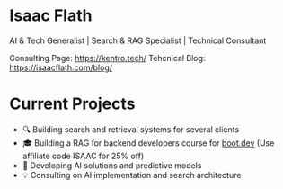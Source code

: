# Isaac Flath

AI & Tech Generalist | Search & RAG Specialist | Technical Consultant

Consulting Page: https://kentro.tech/
Tehcnical Blog: https://isaacflath.com/blog/

# Current Projects

- 🔍 Building search and retrieval systems for several clients
- 🎓 Building a RAG for backend developers course for [boot.dev](https://boot.dev?ref=ISAAC) (Use affiliate code ISAAC for 25% off)
- 🤖 Developing AI solutions and predictive models
- 💡 Consulting on AI implementation and search architecture
